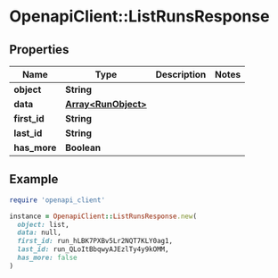 # OpenapiClient::ListRunsResponse

## Properties

| Name | Type | Description | Notes |
| ---- | ---- | ----------- | ----- |
| **object** | **String** |  |  |
| **data** | [**Array&lt;RunObject&gt;**](RunObject.md) |  |  |
| **first_id** | **String** |  |  |
| **last_id** | **String** |  |  |
| **has_more** | **Boolean** |  |  |

## Example

```ruby
require 'openapi_client'

instance = OpenapiClient::ListRunsResponse.new(
  object: list,
  data: null,
  first_id: run_hLBK7PXBv5Lr2NQT7KLY0ag1,
  last_id: run_QLoItBbqwyAJEzlTy4y9kOMM,
  has_more: false
)
```

